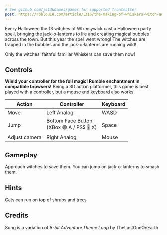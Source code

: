 ```yaml
---
# See github.com/js13kGames/games for supported frontmatter
post: https://roblouie.com/article/1316/the-making-of-whiskers-witch-adventure-js13k-2025/
---
```

Every Halloween the 13 witches of Whimsywick cast a Halloween party spell, bringing the jack-o-lanterns to life and
creating magical bubbles across the town. But this year the spell went wrong! The witches are trapped in the bubbles
and the jack-o-lanterns are running wild!

Only the witches' faithful familiar Whiskers can save them now!

## Controls

**Wield your controller for the full magic! Rumble enchantment in compatible browsers!** Being a 3D action platformer,
this game is best played with a controller, but a mouse and keyboard also works.

| Action        | Controller                                   | Keyboard |
|---------------|----------------------------------------------|----------|
| Move          | Left Analog                                  | WASD     |
| Jump          | Bottom Face Button<br>(XBox 🟢 A / PS5 🔵 X) | Space    |
| Adjust camera | Right Analog                                 | Mouse    |

## Gameplay

Approach witches to save them. You can jump on jack-o-lanterns to smash them.

## Hints

Cats can run on top of shrubs and trees

## Credits

Song is a variation of *8-bit Adventure Theme Loop* by TheLastOneOnEarth
